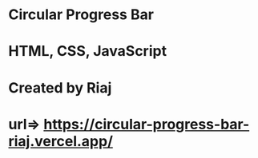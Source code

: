 # Circular Progress Bar
# HTML, CSS, JavaScript
# Created by Riaj
# url=> https://circular-progress-bar-riaj.vercel.app/
